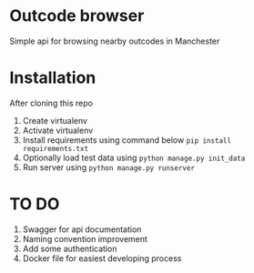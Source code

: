 # Outcode browser
Simple api for browsing nearby outcodes in Manchester


# Installation  
After cloning this repo
1. Create virtualenv 
2. Activate virtualenv 
3. Install requirements using command below
`pip install requirements.txt`
4. Optionally load test data using `python manage.py init_data` 
4. Run server using `python manage.py runserver` 

# TO DO
1. Swagger for api documentation
2. Naming convention improvement
3. Add some authentication 
4. Docker file for easiest developing process